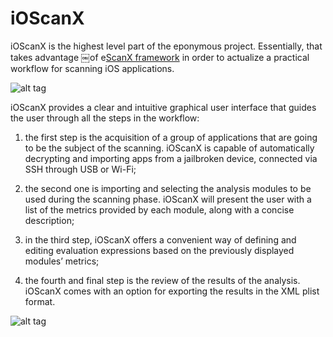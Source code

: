 iOScanX
=======

iOScanX is the highest level part of the eponymous project. Essentially, that takes advantage ￼of   e[ScanX framework](https://github.com/alessiomaffeis/ScanX) in order to actualize a practical workflow for scanning iOS applications.

![alt tag](http://i.imgur.com/4zx0UvT.png)

iOScanX provides a clear and intuitive graphical user interface that guides the user through all the steps in the workflow:

1. the first step is the acquisition of a group of applications that are going to be the subject of the scanning. iOScanX is capable of automatically decrypting and importing apps from a jailbroken device, connected via SSH through USB or Wi-Fi;

2. the second one is importing and selecting the analysis modules to be used during the scanning phase. iOScanX will present the user with a list of the metrics provided by each module, along with a concise description;

3. in the third step, iOScanX offers a convenient way of defining and editing evaluation expressions based on the previously displayed modules’ metrics;

4. the fourth and final step is the review of the results of the analysis. iOScanX comes with an option for exporting the results in the XML plist format.

![alt tag](http://i.imgur.com/0vEOyar.png)
